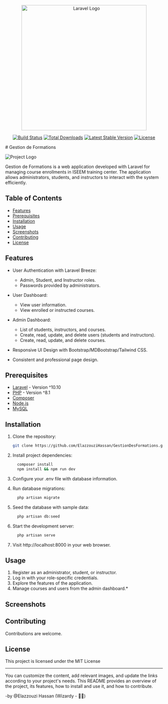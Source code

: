 <p align="center"><a href="https://laravel.com" target="_blank"><img src="https://raw.githubusercontent.com/laravel/art/master/logo-lockup/5%20SVG/2%20CMYK/1%20Full%20Color/laravel-logolockup-cmyk-red.svg" width="400" alt="Laravel Logo"></a></p>

<p align="center">
<a href="https://github.com/laravel/framework/actions"><img src="https://github.com/laravel/framework/workflows/tests/badge.svg" alt="Build Status"></a>
<a href="https://packagist.org/packages/laravel/framework"><img src="https://img.shields.io/packagist/dt/laravel/framework" alt="Total Downloads"></a>
<a href="https://packagist.org/packages/laravel/framework"><img src="https://img.shields.io/packagist/v/laravel/framework" alt="Latest Stable Version"></a>
<a href="https://packagist.org/packages/laravel/framework"><img src="https://img.shields.io/packagist/l/laravel/framework" alt="License"></a>
</p>
# Gestion de Formations

![Project Logo](link-to-your-logo.png)

Gestion de Formations is a web application developed with Laravel for managing course enrollments in ISEEM training center. The application allows administrators, students, and instructors to interact with the system efficiently.

## Table of Contents

- [Features](#features)
- [Prerequisites](#prerequisites)
- [Installation](#installation)
- [Usage](#usage)
- [Screenshots](#screenshots)
- [Contributing](#contributing)
- [License](#license)

## Features

- User Authentication with Laravel Breeze:
  - Admin, Student, and Instructor roles.
  - Passwords provided by administrators.

- User Dashboard:
  - View user information.
  - View enrolled or instructed courses.

- Admin Dashboard:
  - List of students, instructors, and courses.
  - Create, read, update, and delete users (students and instructors).
  - Create, read, update, and delete courses.

- Responsive UI Design with Bootstrap/MDBootstrap/Tailwind CSS.
- Consistent and professional page design.

## Prerequisites

- [Laravel](https://laravel.com/docs) - Version ^10.10
- [PHP](https://www.php.net/) - Version ^8.1
- [Composer](https://getcomposer.org/)
- [Node.js](https://nodejs.org/)
- [MySQL](https://www.mysql.com/)

## Installation

1. Clone the repository:
   ```bash
   git clone https://github.com/ElazzouziHassan/GestionDesFormations.git

2. Install project dependencies:
    ```bash
      composer install
      npm install && npm run dev

3. Configure your .env file with database information.

4. Run database migrations:
    ```bash
      php artisan migrate

5. Seed the database with sample data:
    ```bash
      php artisan db:seed

6. Start the development server:
    ```bash
      php artisan serve

7. Visit http://localhost:8000 in your web browser.

## Usage

1. Register as an administrator, student, or instructor.
2. Log in with your role-specific credentials.
3. Explore the features of the application.
4. Manage courses and users from the admin dashboard.*

## Screenshots

## Contributing

Contributions are welcome.

## License

This project is licensed under the MIT License

---


You can customize the content, add relevant images, and update the links according to your project's needs. This README provides an overview of the project, its features, how to install and use it, and how to contribute. 

-by @Elazzouzi Hassan (Wizardy - 🧙‍♂️) 
